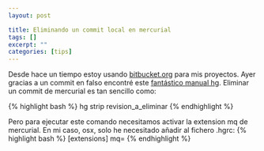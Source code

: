 ```yaml
--- 
layout: post

title: Eliminando un commit local en mercurial
tags: []
excerpt: ""
categories: [tips]
---
```


Desde hace un tiempo estoy usando [bitbucket.org](https://bitbucket.org) para mis proyectos. Ayer gracias a un commit en falso encontré este [fantástico manual hg](http://hgbook.red-bean.com/read/mercurial-queues-reference.html#id446269). Eliminar un commit de mercurial es tan sencillo como:

{% highlight bash %}
hg strip revision_a_eliminar
{% endhighlight %}

Pero para ejecutar este comando necesitamos activar la extension mq de mercurial. En mi caso, osx, solo he necesitado añadir al fichero .hgrc:
{% highlight bash %}
[extensions]
mq=
{% endhighlight %}
